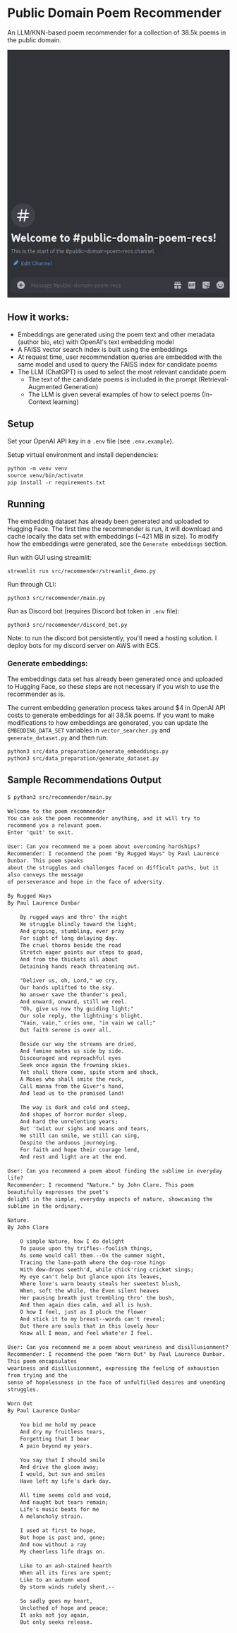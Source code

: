 # Public Domain Poem Recommender

An LLM/KNN-based poem recommender for a collection of 38.5k poems in the public domain. 

<img src="demo.gif" width="550">

## How it works:

 - Embeddings are generated using the poem text and other metadata (author bio, etc) with OpenAI's text embedding model 
 - A FAISS vector search index is built using the embeddings
 - At request time, user recommendation queries are embedded with the same model and used to query the FAISS index for candidate poems 
 - The LLM (ChatGPT) is used to select the most relevant candidate poem 
    - The text of the candidate poems is included in the prompt (Retrieval-Augmented Generation)
    - The LLM is given several examples of how to select poems (In-Context learning)

## Setup 

Set your OpenAI API key in a `.env` file (see `.env.example`).

Setup virtual environment and install dependencies:

```
python -m venv venv
source venv/bin/activate
pip install -r requirements.txt
```

## Running

The embedding dataset has already been generated and uploaded to Hugging Face. The first time the recommender is run, it will download and cache locally the data set with embeddings (~421 MB in size). To modify how the embeddings were generated, see the `Generate embeddings` section.

Run with GUI using streamlit:

```
streamlit run src/recommender/streamlit_demo.py
```

Run through CLI:

```
python3 src/recommender/main.py
```

Run as Discord bot (requires Discord bot token in `.env` file):

```
python3 src/recommender/discord_bot.py
```

Note: to run the discord bot persistently, you'll need a hosting solution. I deploy bots for my discord server on AWS with ECS. 

### Generate embeddings:

The embeddings data set has already been generated once and uploaded to Hugging Face, so these steps are not necessary if you wish to use the recommender as is.  

The current embedding generation process takes around $4 in OpenAI API costs to generate embeddings for all 38.5k poems. If you want to make modifications to how embeddings are generated, you can update the `EMBEDDING_DATA_SET` variables in `vector_searcher.py` and `generate_dataset.py` and then run: 

```
python3 src/data_preparation/generate_embeddings.py 
python3 src/data_preparation/generate_dataset.py
```

## Sample Recommendations Output

```
$ python3 src/recommender/main.py

Welcome to the poem recommender
You can ask the poem recommender anything, and it will try to recommend you a relevant poem.
Enter 'quit' to exit.

User: Can you recommend me a poem about overcoming hardships?
Recommender: I recommend the poem "By Rugged Ways" by Paul Laurence Dunbar. This poem speaks 
about the struggles and challenges faced on difficult paths, but it also conveys the message 
of perseverance and hope in the face of adversity.

By Rugged Ways
By Paul Laurence Dunbar

    By rugged ways and thro' the night
    We struggle blindly toward the light;
    And groping, stumbling, ever pray
    For sight of long delaying day.
    The cruel thorns beside the road
    Stretch eager points our steps to goad,
    And from the thickets all about
    Detaining hands reach threatening out.

    "Deliver us, oh, Lord," we cry,
    Our hands uplifted to the sky.
    No answer save the thunder's peal,
    And onward, onward, still we reel.
    "Oh, give us now thy guiding light;"
    Our sole reply, the lightning's blight.
    "Vain, vain," cries one, "in vain we call;"
    But faith serene is over all.

    Beside our way the streams are dried,
    And famine mates us side by side.
    Discouraged and reproachful eyes
    Seek once again the frowning skies.
    Yet shall there come, spite storm and shock,
    A Moses who shall smite the rock,
    Call manna from the Giver's hand,
    And lead us to the promised land!

    The way is dark and cold and steep,
    And shapes of horror murder sleep,
    And hard the unrelenting years;
    But 'twixt our sighs and moans and tears,
    We still can smile, we still can sing,
    Despite the arduous journeying.
    For faith and hope their courage lend,
    And rest and light are at the end.

User: Can you recommend a poem about finding the sublime in everyday life?
Recommender: I recommend "Nature." by John Clare. This poem beautifully expresses the poet's
delight in the simple, everyday aspects of nature, showcasing the sublime in the ordinary.

Nature.
By John Clare

    O simple Nature, how I do delight
    To pause upon thy trifles--foolish things,
    As some would call them.--On the summer night,
    Tracing the lane-path where the dog-rose hings
    With dew-drops seeth'd, while chick'ring cricket sings;
    My eye can't help but glance upon its leaves,
    Where love's warm beauty steals her sweetest blush,
    When, soft the while, the Even silent heaves
    Her pausing breath just trembling thro' the bush,
    And then again dies calm, and all is hush.
    O how I feel, just as I pluck the flower
    And stick it to my breast--words can't reveal;
    But there are souls that in this lovely hour
    Know all I mean, and feel whate'er I feel.
    
User: Can you recommend me a poem about weariness and disillusionment?
Recommender: I recommend the poem "Worn Out" by Paul Laurence Dunbar. This poem encapsulates
weariness and disillusionment, expressing the feeling of exhaustion from trying and the 
sense of hopelessness in the face of unfulfilled desires and unending struggles.

Worn Out
By Paul Laurence Dunbar

    You bid me hold my peace
    And dry my fruitless tears,
    Forgetting that I bear
    A pain beyond my years.

    You say that I should smile
    And drive the gloom away;
    I would, but sun and smiles
    Have left my life's dark day.

    All time seems cold and void,
    And naught but tears remain;
    Life's music beats for me
    A melancholy strain.

    I used at first to hope,
    But hope is past and, gone;
    And now without a ray
    My cheerless life drags on.

    Like to an ash-stained hearth
    When all its fires are spent;
    Like to an autumn wood
    By storm winds rudely shent,--

    So sadly goes my heart,
    Unclothed of hope and peace;
    It asks not joy again,
    But only seeks release.
